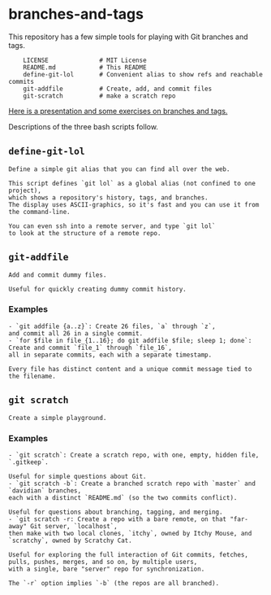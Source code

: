 # branches-and-tags

This repository has a few simple tools for playing with Git branches and tags.

        LICENSE              # MIT License
        README.md            # This README
        define-git-lol       # Convenient alias to show refs and reachable commits 
        git-addfile          # Create, add, and commit files
        git-scratch          # make a scratch repo
        
[Here is a presentation and some exercises on branches and tags.](https://docs.google.com/presentation/d/13yPOoZ7qSulqthG-8fv9Rb4UatTi3TQX2237zOU4q08/edit?usp=sharing)

Descriptions of the three bash scripts follow.

## `define-git-lol`

	Define a simple git alias that you can find all over the web.

	This script defines `git lol` as a global alias (not confined to one project),
	which shows a repository's history, tags, and branches.
	The display uses ASCII-graphics, so it's fast and you can use it from the command-line.

	You can even ssh into a remote server, and type `git lol`
    to look at the structure of a remote repo. 

## `git-addfile`

	Add and commit dummy files.

	Useful for quickly creating dummy commit history.


### Examples

	- `git addfile {a..z}`: Create 26 files, `a` through `z`,
	and commit all 26 in a single commit.
	- `for $file in file_{1..16}; do git addfile $file; sleep 1; done`:
	Create and commit `file_1` through `file_16`,
	all in separate commits, each with a separate timestamp.

	Every file has distinct content and a unique commit message tied to the filename.

## `git scratch`

	Create a simple playground.

### Examples

	- `git scratch`: Create a scratch repo, with one, empty, hidden file, `.gitkeep`.

	Useful for simple questions about Git.
	- `git scratch -b`: Create a branched scratch repo with `master` and `davidian` branches,
	each with a distinct `README.md` (so the two commits conflict).

	Useful for questions about branching, tagging, and merging.
	- `git scratch -r: Create a repo with a bare remote, on that "far-away" Git server, `localhost`,
	then make with two local clones, `itchy`, owned by Itchy Mouse, and `scratchy`, owned by Scratchy Cat.

	Useful for exploring the full interaction of Git commits, fetches, pulls, pushes, merges, and so on, by multiple users,
	with a single, bare "server" repo for synchronization.

	The `-r` option implies `-b` (the repos are all branched).
